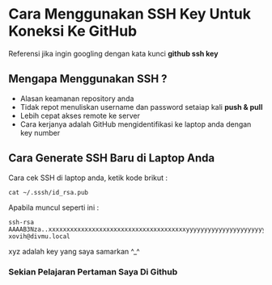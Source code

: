 #   Cara Menggunakan SSH Key Untuk Koneksi Ke GitHub

Referensi jika ingin googling dengan kata kunci **github ssh key**

##  Mengapa Menggunakan SSH ?

*   Alasan keamanan repository anda
*   Tidak repot menuliskan username dan password setaiap kali **push & pull**
*   Lebih cepat akses remote ke server
*   Cara kerjanya adalah GitHub mengidentifikasi ke laptop anda dengan key number

##  Cara Generate SSH Baru di Laptop Anda

Cara cek SSH di laptop anda, ketik kode brikut :

``` 
cat ~/.sssh/id_rsa.pub
```

Apabila muncul seperti ini :
```
ssh-rsa
AAAAB3Nza..xxxxxxxxxxxxxxxxxxxxxxxxxxxxxxxxxxxxxxyyyyyyyyyyyyyyyyyyyyyyyyyyyyyyyyzzzzzzzzzzzzzzzzzzzzzzzzzzzzzzzzz xovih@divmu.local
```

xyz adalah key yang saya samarkan ^_^

### Sekian Pelajaran Pertaman Saya Di Github